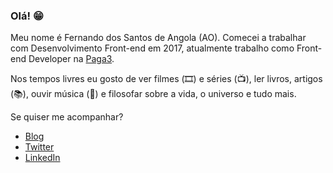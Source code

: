 ### Olá! 😁

Meu nome é Fernando dos Santos de Angola (AO). Comecei a trabalhar com Desenvolvimento Front-end em 2017, atualmente trabalho como Front-end Developer na [Paga3](https://paga3.com).

Nos tempos livres eu gosto de ver filmes (🎞️) e séries (📺), ler livros, artigos (📚), ouvir música (🎵) e filosofar sobre a vida, o universo e tudo mais.

Se quiser me acompanhar?

<ul>
  <li>
    <a href="https://fernandodossantos.netlify.app/" target="_blank" title="Meu Blog">Blog</a>
  </li>
  <li>
    <a href="https://twitter.com/codder404" target="_blank" title="Meu Twitter">Twitter</a>
  </li>
  <li>
    <a href="https://www.linkedin.com/in/fernando-dos-santos-6712aa145/" target="_blank" title="Meu Linkedin">LinkedIn</a>
  </li>
</ul>
